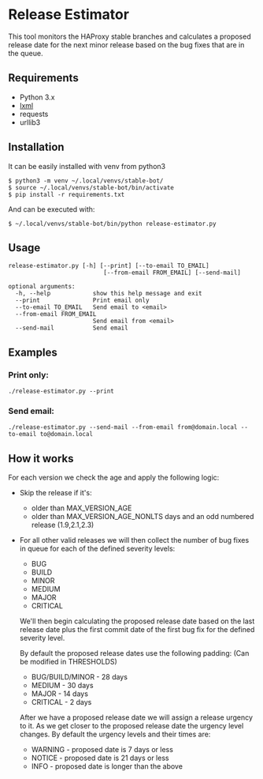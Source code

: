 # Release Estimator
This tool monitors the HAProxy stable branches and calculates a proposed
release date for the next minor release based on the bug fixes that are in
the queue.


## Requirements
  - Python 3.x
  - [lxml](https://lxml.de/installation.html)
  - requests
  - urllib3


## Installation
It can be easily installed with venv from python3


    $ python3 -m venv ~/.local/venvs/stable-bot/
    $ source ~/.local/venvs/stable-bot/bin/activate
    $ pip install -r requirements.txt

And can be executed with:

    $ ~/.local/venvs/stable-bot/bin/python release-estimator.py


## Usage
    release-estimator.py [-h] [--print] [--to-email TO_EMAIL]
                               [--from-email FROM_EMAIL] [--send-mail]

    optional arguments:
      -h, --help            show this help message and exit
      --print               Print email only
      --to-email TO_EMAIL   Send email to <email>
      --from-email FROM_EMAIL
                            Send email from <email>
      --send-mail           Send email


## Examples


### Print only:
    ./release-estimator.py --print


### Send email:
    ./release-estimator.py --send-mail --from-email from@domain.local --to-email to@domain.local


## How it works
For each version we check the age and apply the following logic:
  - Skip the release if it's:
      - older than MAX_VERSION_AGE
      - older than MAX_VERSION_AGE_NONLTS days and an odd numbered release
        (1.9,2.1,2.3)

  - For all other valid releases we will then collect the number of bug fixes
    in queue for each of the defined severity levels:
      - BUG
      - BUILD
      - MINOR
      - MEDIUM
      - MAJOR
      - CRITICAL

    We'll then begin calculating the proposed release date based on the last
    release date plus the first commit date of the first bug fix for the defined
    severity level.

    By default the proposed release dates use the following padding:
    (Can be modified in THRESHOLDS)
      - BUG/BUILD/MINOR - 28 days
      - MEDIUM - 30 days
      - MAJOR - 14 days
      - CRITICAL - 2 days

    After we have a proposed release date we will assign a release urgency
    to it. As we get closer to the proposed release date the urgency level changes.
    By default the urgency levels and their times are:
      - WARNING - proposed date is 7 days or less
      - NOTICE  - proposed date is 21 days or less
      - INFO    - proposed date is longer than the above
